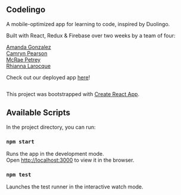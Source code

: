 ## Codelingo

A mobile-optimized app for learning to code, inspired by Duolingo.<br>

Built with React, Redux & Firebase over two weeks by a team of four:<br>

[Amanda Gonzalez](https://github.com/Amagonzalez27)<br>
[Camryn Pearson](https://github.com/camrynobscura)<br>
[McRae Petrey](https://github.com/max-deathray)<br>
[Rhianna Larocque](https://github.com/rhiannamrl)

Check out our deployed app [here](https://www.codelingoapp.com/login)!

<!-- logo image coming soon! -->

![]()

This project was bootstrapped with [Create React App](https://github.com/facebook/create-react-app).

## Available Scripts

In the project directory, you can run:

### `npm start`

Runs the app in the development mode.<br>
Open [http://localhost:3000](http://localhost:3000) to view it in the browser.

### `npm test`

Launches the test runner in the interactive watch mode.<br>
